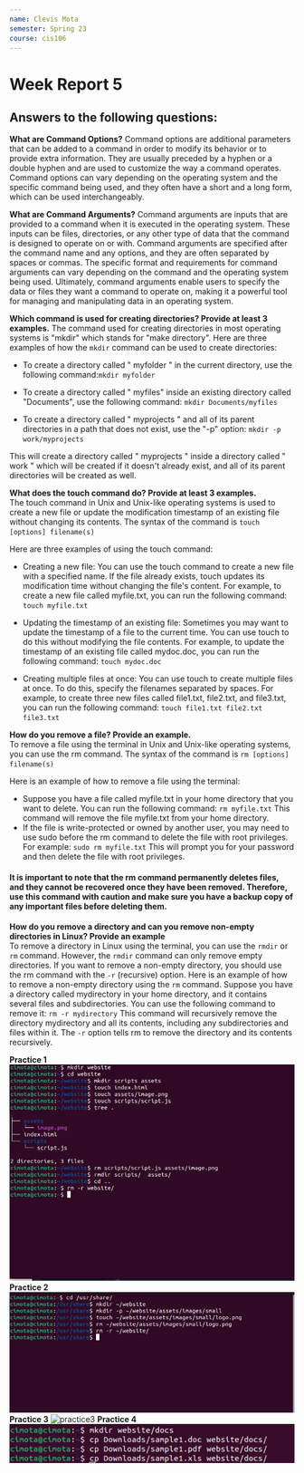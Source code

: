 ```yaml
---
name: Clevis Mota
semester: Spring 23
course: cis106
---
```


# Week Report 5

## Answers to the following questions:

**What are Command Options?**
Command options are additional parameters that can be added to a command in order to modify its behavior or to provide extra information. They are usually preceded by a hyphen or a double hyphen and are used to customize the way a command operates. Command options can vary depending on the operating system and the specific command being used, and they often have a short and a long form, which can be used interchangeably.  

**What are Command Arguments?**
Command arguments are inputs that are provided to a command when it is executed in the operating system. These inputs can be files, directories, or any other type of data that the command is designed to operate on or with. Command arguments are specified after the command name and any options, and they are often separated by spaces or commas. The specific format and requirements for command arguments can vary depending on the command and the operating system being used. Ultimately, command arguments enable users to specify the data or files they want a command to operate on, making it a powerful tool for managing and manipulating data in an operating system.  

**Which command is used for creating directories? Provide at least 3 examples.**
The command used for creating directories in most operating systems is "mkdir" which stands for "make directory". Here are three examples of how the `mkdir` command can be used to create directories:

 * To create a directory called " myfolder " in the current directory, use the following command:`mkdir myfolder`

 * To create a directory called " myfiles" inside an existing directory called "Documents", use the following command: `mkdir Documents/myfiles`

 * To create a directory called " myprojects " and all of its parent directories in a path that does not exist, use the "-p" option: `mkdir -p work/myprojects`

This will create a directory called " myprojects " inside a directory called " work " which will be created if it doesn't already exist, and all of its parent directories will be created as well.

**What does the touch command do? Provide at least 3 examples.**  
The touch command in Unix and Unix-like operating systems is used to create a new file or update the modification timestamp of an existing file without changing its contents. The syntax of the command is `touch [options] filename(s)`

Here are three examples of using the touch command:

* Creating a new file: You can use the touch command to create a new file with a specified name. If the file already exists, touch updates its modification time without changing the file's content. For example, to create a new file called myfile.txt, you can run the following command: `touch myfile.txt`  

* Updating the timestamp of an existing file: Sometimes you may want to update the timestamp of a file to the current time. You can use touch to do this without modifying the file contents. For example, to update the timestamp of an existing file called mydoc.doc, you can run the following command: `touch mydoc.doc`  
* Creating multiple files at once: You can use touch to create multiple files at once. To do this, specify the filenames separated by spaces. For example, to create three new files called file1.txt, file2.txt, and file3.txt, you can run the following command: `touch file1.txt file2.txt file3.txt`

**How do you remove a file? Provide an example.**  
To remove a file using the terminal in Unix and Unix-like operating systems, you can use the rm command. The syntax of the command is `rm [options] filename(s)`

Here is an example of how to remove a file using the terminal:

* Suppose you have a file called myfile.txt in your home directory that you want to delete. You can run the following command: `rm myfile.txt` 
This command will remove the file myfile.txt from your home directory.  
* If the file is write-protected or owned by another user, you may need to use sudo before the rm command to delete the file with root privileges. For example: `sudo rm myfile.txt` 
This will prompt you for your password and then delete the file with root privileges.

#### <b>It is important to note that the rm command permanently deletes files, and they cannot be recovered once they have been removed. Therefore, use this command with caution and make sure you have a backup copy of any important files before deleting them.</b>  


**How do you remove a directory and can you remove non-empty directories in Linux? Provide an example**  
To remove a directory in Linux using the terminal, you can use the `rmdir` or `rm` command. However, the `rmdir` command can only remove empty directories. If you want to remove a non-empty directory, you should use the rm command with the `-r` (recursive) option. Here is an example of how to remove a non-empty directory using the `rm` command. Suppose you have a directory called mydirectory in your home directory, and it contains several files and subdirectories. You can use the following command to remove it: `rm -r mydirectory` 
This command will recursively remove the directory mydirectory and all its contents, including any subdirectories and files within it. The `-r` option tells rm to remove the directory and its contents recursively.  

**Practice 1**
![practice1](wr5_solution1.png)
**Practice 2**
![practice2](wr5_practice2.png)
**Practice 3**
![practice3](wr5_practice3.png)
**Practice 4**
![practice4](wr5_practice4.png)